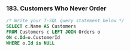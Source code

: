 ### 183. Customers Who Never Order
```SQL Server
/* Write your T-SQL query statement below */
SELECT c.Name AS Customers
FROM Customers c LEFT JOIN Orders o
ON c.Id=o.CustomerId
WHERE o.Id is NULL
```
